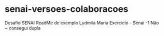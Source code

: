 # senai-versoes-colaboracoes
Desafio SENAI
ReadMe de exemplo
Ludmila Maria
Exercicio - Senai -1
Não ~ consegui dupla
